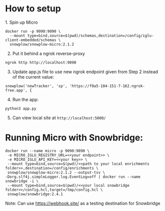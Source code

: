 <h1> How to setup </h1>
1. Spin up Micro

```
docker run -p 9090:9090 \
  --mount type=bind,source=$(pwd)/schemas,destination=/config/iglu-client-embedded/schemas \
  snowplow/snowplow-micro:2.1.2
```

2. Put it behind a ngrok reverse-proxy
```
ngrok http http://localhost:9090
```

3. Update app.js file to use new ngrok endpoint given from Step 2 instead of the current value:
```
snowplow('newTracker', 'sp', 'https://f0a5-104-151-7-162.ngrok-free.app', {
```

4. Run the app:
```
python3 app.py                                                            
```

5. Can view local site at `http://localhost:5000/`



<h1>Running Micro with Snowbridge:</h1>

```
docker run --name micro -p 9090:9090 \
 -e MICRO_IGLU_REGISTRY_URL=<<your endpoint>> \
 -e MICRO_IGLU_API_KEY=<<your key>> \
 --mount type=bind,source=$(pwd)/<<path to your local enrichments folder>>,destination=/config/enrichments \
 snowplow/snowplow-micro:2.1.2 --output-tsv \
-Dorg.slf4j.simpleLogger.log.EventLog=off | docker run --name snowbridge -i \
 --mount type=bind,source=$(pwd)/<<your local snowbridge folder>>/config.hcl,target=/tmp/config.hcl \
 snowplow/snowbridge:2.4.1
 ```

Note: Can use https://webhook.site/ as a testing destination for Snowbridge




